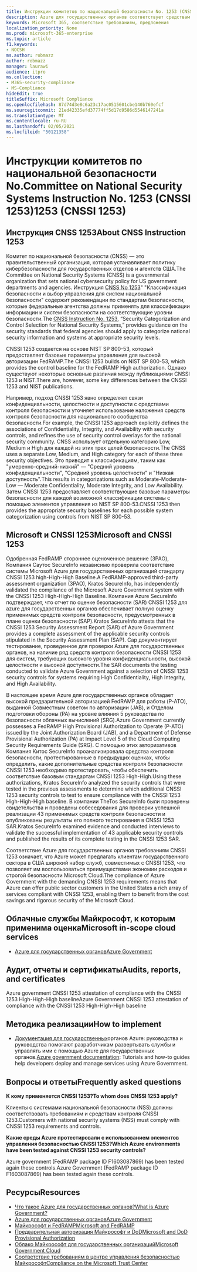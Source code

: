 ```yaml
---
title: Инструкции комитетов по национальной безопасности No. 1253 (CNSSI 1253)
description: Azure для государственных органов соответствует средствам контроля безопасности CNSSI 1253 для правительственных систем США, требующих высокого уровня конфиденциальности, высокой целостности и высокой доступности.
keywords: Microsoft 365, соответствие требованиям, предложения
localization_priority: None
ms.prod: microsoft-365-enterprise
ms.topic: article
f1.keywords:
- NOCSH
ms.author: robmazz
author: robmazz
manager: laurawi
audience: itpro
ms.collection:
- M365-security-compliance
- MS-Compliance
hideEdit: true
titleSuffix: Microsoft Compliance
ms.openlocfilehash: 87d74d3e8c6a23c17ac0515601cbe140b760efcf
ms.sourcegitcommit: 21ed42335efd37774ff5d17d9586d5546147241a
ms.translationtype: MT
ms.contentlocale: ru-RU
ms.lasthandoff: 02/05/2021
ms.locfileid: "50121358"
---
```

# <a name="committee-on-national-security-systems-instruction-no-1253-cnssi-1253"></a><span data-ttu-id="b3ded-105">Инструкции комитетов по национальной безопасности No.</span><span class="sxs-lookup"><span data-stu-id="b3ded-105">Committee on National Security Systems Instruction No.</span></span> <span data-ttu-id="b3ded-106">1253 (CNSSI 1253)</span><span class="sxs-lookup"><span data-stu-id="b3ded-106">1253 (CNSSI 1253)</span></span>

## <a name="about-cnss-instruction-1253"></a><span data-ttu-id="b3ded-107">Инструкция CNSS 1253</span><span class="sxs-lookup"><span data-stu-id="b3ded-107">About CNSS Instruction 1253</span></span>

<span data-ttu-id="b3ded-108">Комитет по национальной безопасности (CNSS) — это правительственный организация, которая устанавливает политику кибербезопасности для государственных отделов и агентств США.</span><span class="sxs-lookup"><span data-stu-id="b3ded-108">The Committee on National Security Systems (CNSS) is a governmental organization that sets national cybersecurity policy for US government departments and agencies.</span></span> <span data-ttu-id="b3ded-109">Инструкция [CNSS No 1253](https://www.dss.mil/Portals/69/documents/io/rmf/CNSSI_No1253.pdf)" "Классификация безопасности и выбор управления для систем национальной безопасности" содержит рекомендации по стандартам безопасности, которые федеральные агентства должны применять для классификации информации и систем безопасности на соответствующие уровни безопасности.</span><span class="sxs-lookup"><span data-stu-id="b3ded-109">The [CNSS Instruction No. 1253](https://www.dss.mil/Portals/69/documents/io/rmf/CNSSI_No1253.pdf), “Security Categorization and Control Selection for National Security Systems,” provides guidance on the security standards that federal agencies should apply to categorize national security information and systems at appropriate security levels.</span></span>  
  
<span data-ttu-id="b3ded-110">CNSSI 1253 создается на основе NIST SP 800-53, который предоставляет базовые параметры управления для высокой авторизации FedRAMP.</span><span class="sxs-lookup"><span data-stu-id="b3ded-110">The CNSSI 1253 builds on NIST SP 800-53, which provides the control baseline for the FedRAMP High authorization.</span></span> <span data-ttu-id="b3ded-111">Однако существуют некоторые основные различия между публикациями CNSSI 1253 и NIST.</span><span class="sxs-lookup"><span data-stu-id="b3ded-111">There are, however, some key differences between the CNSSI 1253 and NIST publications.</span></span>  
  
<span data-ttu-id="b3ded-112">Например, подход CNSSI 1253 явно определяет связи конфиденциальности, целостности и доступности с средствами контроля безопасности и уточняет использование наложения средств контроля безопасности для национального сообщества безопасности.</span><span class="sxs-lookup"><span data-stu-id="b3ded-112">For example, the CNSSI 1253 approach explicitly defines the associations of Confidentiality, Integrity, and Availability with security controls, and refines the use of security control overlays for the national security community.</span></span> <span data-ttu-id="b3ded-113">CNSS использует отдельную категорию Low, Medium и High для каждой из этих трех целей безопасности.</span><span class="sxs-lookup"><span data-stu-id="b3ded-113">The CNSS uses a separate Low, Medium, and High category for each of these three security objectives.</span></span> <span data-ttu-id="b3ded-114">Это приводит к классификациям, таким как "умеренно-средний-низкий" — "Средний уровень конфиденциальности", "Средний уровень целостности" и "Низкая доступность".</span><span class="sxs-lookup"><span data-stu-id="b3ded-114">This results in categorizations such as Moderate-Moderate-Low — Moderate Confidentiality, Moderate Integrity, and Low Availability.</span></span> <span data-ttu-id="b3ded-115">Затем CNSSI 1253 предоставляет соответствующие базовые параметры безопасности для каждой возможной классификации системы с помощью элементов управления из NIST SP 800-53.</span><span class="sxs-lookup"><span data-stu-id="b3ded-115">CNSSI 1253 then provides the appropriate security baselines for each possible system categorization using controls from NIST SP 800-53.</span></span>

## <a name="microsoft-and-cnssi-1253"></a><span data-ttu-id="b3ded-116">Microsoft и CNSSI 1253</span><span class="sxs-lookup"><span data-stu-id="b3ded-116">Microsoft and CNSSI 1253</span></span>

<span data-ttu-id="b3ded-117">Одобренная FedRAMP стороннее оценоченное решение (3PAO), Компания Саутос SecureInfo независимо проверила соответствие системы Microsoft Azure для государственных организаций стандарту CNSSI 1253 high-High-High Baseline.</span><span class="sxs-lookup"><span data-stu-id="b3ded-117">A FedRAMP-approved third-party assessment organization (3PAO), Kratos SecureInfo, has independently validated the compliance of the Microsoft Azure Government system with the CNSSI 1253 High-High-High Baseline.</span></span> <span data-ttu-id="b3ded-118">Компания Azure SecureInfo подтверждает, что отчет по оценке безопасности (SAR) CNSSI 1253 для azure для государственных органов обеспечивает полную оценку применимых средств контроля безопасности, предусмотренных в плане оценки безопасности (SAP).</span><span class="sxs-lookup"><span data-stu-id="b3ded-118">Kratos SecureInfo attests that the CNSSI 1253 Security Assessment Report (SAR) of Azure Government provides a complete assessment of the applicable security controls stipulated in the Security Assessment Plan (SAP).</span></span> <span data-ttu-id="b3ded-119">Сар документирует тестирование, проведенное для проверки Azure для государственных органов, на наличие ряд средств контроля безопасности CNSSI 1253 для систем, требующих высокого уровня конфиденциальности, высокой целостности и высокой доступности.</span><span class="sxs-lookup"><span data-stu-id="b3ded-119">The SAR documents the testing conducted to validate Azure Government against a selection of CNSSI 1253 security controls for systems requiring High Confidentiality, High Integrity, and High Availability.</span></span>  
  
<span data-ttu-id="b3ded-120">В настоящее время Azure для государственных органов обладает высокой предварительной авторизацией FedRAMP для работы (P-ATO), выданной Совместным советом по авторизации (JAB), и Отделом подготовки обороны (PA) на уровне влияния 5 руководства по безопасности облачных вычислений (SRG).</span><span class="sxs-lookup"><span data-stu-id="b3ded-120">Azure Government currently possesses a FedRAMP High Provisional Authorization to Operate (P-ATO) issued by the Joint Authorization Board (JAB), and a Department of Defense Provisional Authorization (PA) at Impact Level 5 of the Cloud Computing Security Requirements Guide (SRG).</span></span> <span data-ttu-id="b3ded-121">С помощью этих авторизативов Компания Китос SecureInfo проанализировала средства контроля безопасности, протестированные в предыдущих оценках, чтобы определить, какие дополнительные средства контроля безопасности CNSSI 1253 необходимо протестировать, чтобы обеспечить соответствие базовым стандартам CNSSI 1253 High-High.</span><span class="sxs-lookup"><span data-stu-id="b3ded-121">Using these authorizations, Kratos SecureInfo analyzed the security controls that were tested in the previous assessments to determine which additional CNSSI 1253 security controls to test to ensure compliance with the CNSSI 1253 High-High-High baseline.</span></span> <span data-ttu-id="b3ded-122">В компании TheTos SecureInfo были проверены свидетельства и проведены собеседования для проверки успешной реализации 43 применимых средств контроля безопасности и опубликованы результаты его полного тестирования в CNSSI 1253 SAR.</span><span class="sxs-lookup"><span data-stu-id="b3ded-122">Kratos SecureInfo examined evidence and conducted interviews to validate the successful implementation of 43 applicable security controls and published the results of its complete testing in the CNSSI 1253 SAR.</span></span>  
  
<span data-ttu-id="b3ded-123">Соответствие Azure для государственных органов требованиям CNSSI 1253 означает, что Azure может предлагать клиентам государственного сектора в США широкий набор служб, совместимых с CNSSI 1253, что позволяет им воспользоваться преимуществами экономии расходов и строгой безопасности Microsoft Cloud.</span><span class="sxs-lookup"><span data-stu-id="b3ded-123">The compliance of Azure Government with the demanding CNSSI 1253 requirements means that Azure can offer public sector customers in the United States a rich array of services compliant with CNSSI 1253, enabling them to benefit from the cost savings and rigorous security of the Microsoft Cloud.</span></span>

## <a name="microsoft-in-scope-cloud-services"></a><span data-ttu-id="b3ded-124">Облачные службы Майкрософт, к которым применима оценка</span><span class="sxs-lookup"><span data-stu-id="b3ded-124">Microsoft in-scope cloud services</span></span>

- [<span data-ttu-id="b3ded-125">Azure для государственных органов</span><span class="sxs-lookup"><span data-stu-id="b3ded-125">Azure Government</span></span>](https://aka.ms/AzureCompliance)

## <a name="audits-reports-and-certificates"></a><span data-ttu-id="b3ded-126">Аудит, отчеты и сертификаты</span><span class="sxs-lookup"><span data-stu-id="b3ded-126">Audits, reports, and certificates</span></span>

<span data-ttu-id="b3ded-127">Azure government CNSSI 1253 attestation of compliance with the CNSSI 1253 High-High-High baseline</span><span class="sxs-lookup"><span data-stu-id="b3ded-127">Azure Government CNSSI 1253 attestation of compliance with the CNSSI 1253 High-High-High baseline</span></span>

## <a name="how-to-implement"></a><span data-ttu-id="b3ded-128">Методика реализации</span><span class="sxs-lookup"><span data-stu-id="b3ded-128">How to implement</span></span>

- <span data-ttu-id="b3ded-129">[Документация для государственных](/azure/azure-government/)органов Azure: руководства и руководства помогают разработчикам развертывать службы и управлять ими с помощью Azure для государственных органов.</span><span class="sxs-lookup"><span data-stu-id="b3ded-129">[Azure government documentation](/azure/azure-government/): Tutorials and how-to guides help developers deploy and manage services using Azure Government.</span></span>

## <a name="frequently-asked-questions"></a><span data-ttu-id="b3ded-130">Вопросы и ответы</span><span class="sxs-lookup"><span data-stu-id="b3ded-130">Frequently asked questions</span></span>

<span data-ttu-id="b3ded-131">**К кому применяется CNSSI 1253?**</span><span class="sxs-lookup"><span data-stu-id="b3ded-131">**To whom does CNSSI 1253 apply?**</span></span>

<span data-ttu-id="b3ded-132">Клиенты с системами национальной безопасности (NSS) должны соответствовать требованиям и средствам контроля CNSSI 1253.</span><span class="sxs-lookup"><span data-stu-id="b3ded-132">Customers with national security systems (NSS) must comply with CNSSI 1253 requirements and controls.</span></span>

<span data-ttu-id="b3ded-133">**Какие среды Azure протестировали с использованием элементов управления безопасностью CNSSI 1253?**</span><span class="sxs-lookup"><span data-stu-id="b3ded-133">**Which Azure environments have been tested against CNSSI 1253 security controls?**</span></span>

<span data-ttu-id="b3ded-134">Azure government (FedRAMP package ID F1603087869) has been tested again these controls.</span><span class="sxs-lookup"><span data-stu-id="b3ded-134">Azure Government (FedRAMP package ID F1603087869) has been tested again these controls.</span></span>

## <a name="resources"></a><span data-ttu-id="b3ded-135">Ресурсы</span><span class="sxs-lookup"><span data-stu-id="b3ded-135">Resources</span></span>

- [<span data-ttu-id="b3ded-136">Что такое Azure для государственных органов?</span><span class="sxs-lookup"><span data-stu-id="b3ded-136">What is Azure Government?</span></span>](/azure/azure-government/documentation-government-welcome)
- [<span data-ttu-id="b3ded-137">Azure для государственных органов</span><span class="sxs-lookup"><span data-stu-id="b3ded-137">Azure Government</span></span>](https://aka.ms/Azure-Government)
- [<span data-ttu-id="b3ded-138">Майкрософт и FedRAMP</span><span class="sxs-lookup"><span data-stu-id="b3ded-138">Microsoft and FedRAMP</span></span>](offering-fedramp.md)
- [<span data-ttu-id="b3ded-139">Предварительная авторизация Майкрософт и DoD</span><span class="sxs-lookup"><span data-stu-id="b3ded-139">Microsoft and DoD Provisional Authorization</span></span>](offering-DoD-DISA-L2-L4-L5.md)
- [<span data-ttu-id="b3ded-140">Облако Майкрософт для государственных организаций</span><span class="sxs-lookup"><span data-stu-id="b3ded-140">Microsoft Government Cloud</span></span>](https://www.microsoft.com/enterprise/government)
- [<span data-ttu-id="b3ded-141">Соответствие требованиям в центре управления безопасностью Майкрософт</span><span class="sxs-lookup"><span data-stu-id="b3ded-141">Compliance on the Microsoft Trust Center</span></span>](https://www.microsoft.com/trust-center/compliance/compliance-overview)
